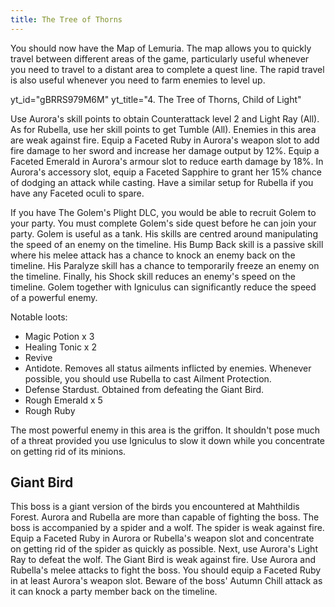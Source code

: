 ```yaml
---
title: The Tree of Thorns
---
```


You should now have the Map of Lemuria. The map allows you to quickly travel
between different areas of the game, particularly useful whenever you need to
travel to a distant area to complete a quest line. The rapid travel is also
useful whenever you need to farm enemies to level up.

<!-- prettier-ignore-start -->
yt_id="gBRRS979M6M"
yt_title="4. The Tree of Thorns, Child of Light"
<!-- prettier-ignore-end -->

Use Aurora's skill points to obtain Counterattack level 2 and Light Ray (All).
As for Rubella, use her skill points to get Tumble (All). Enemies in this area
are weak against fire. Equip a Faceted Ruby in Aurora's weapon slot to add fire
damage to her sword and increase her damage output by 12%. Equip a Faceted
Emerald in Aurora's armour slot to reduce earth damage by 18%. In Aurora's
accessory slot, equip a Faceted Sapphire to grant her 15% chance of dodging an
attack while casting. Have a similar setup for Rubella if you have any Faceted
oculi to spare.

If you have The Golem's Plight DLC, you would be able to recruit Golem to your
party. You must complete Golem's side quest before he can join your party. Golem
is useful as a tank. His skills are centred around manipulating the speed of an
enemy on the timeline. His Bump Back skill is a passive skill where his melee
attack has a chance to knock an enemy back on the timeline. His Paralyze skill
has a chance to temporarily freeze an enemy on the timeline. Finally, his Shock
skill reduces an enemy's speed on the timeline. Golem together with Igniculus
can significantly reduce the speed of a powerful enemy.

Notable loots:

-   Magic Potion x 3
-   Healing Tonic x 2
-   Revive
-   Antidote. Removes all status ailments inflicted by enemies. Whenever
    possible, you should use Rubella to cast Ailment Protection.
-   Defense Stardust. Obtained from defeating the Giant Bird.
-   Rough Emerald x 5
-   Rough Ruby

The most powerful enemy in this area is the griffon. It shouldn't pose much of a
threat provided you use Igniculus to slow it down while you concentrate on
getting rid of its minions.

<!--=========================================================================-->

## Giant Bird

This boss is a giant version of the birds you encountered at Mahthildis Forest.
Aurora and Rubella are more than capable of fighting the boss. The boss is
accompanied by a spider and a wolf. The spider is weak against fire. Equip a
Faceted Ruby in Aurora or Rubella's weapon slot and concentrate on getting rid
of the spider as quickly as possible. Next, use Aurora's Light Ray to defeat the
wolf. The Giant Bird is weak against fire. Use Aurora and Rubella's melee
attacks to fight the boss. You should equip a Faceted Ruby in at least Aurora's
weapon slot. Beware of the boss' Autumn Chill attack as it can knock a party
member back on the timeline.
